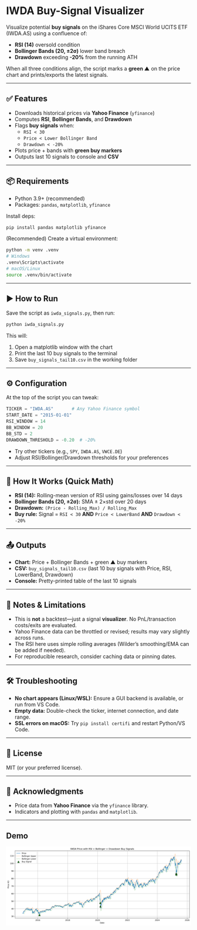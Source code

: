 # IWDA Buy-Signal Visualizer

Visualize potential **buy signals** on the iShares Core MSCI World UCITS ETF (IWDA.AS) using a confluence of:
- **RSI (14)** oversold condition
- **Bollinger Bands (20, ±2σ)** lower band breach
- **Drawdown** exceeding **-20%** from the running ATH

When all three conditions align, the script marks a **green ▲** on the price chart and prints/exports the latest signals.

---

## ✅ Features
- Downloads historical prices via **Yahoo Finance** (`yfinance`)
- Computes **RSI**, **Bollinger Bands**, and **Drawdown**
- Flags **buy signals** when:
  - `RSI < 30`
  - `Price < Lower Bollinger Band`
  - `Drawdown < -20%`
- Plots price + bands with **green buy markers**
- Outputs last 10 signals to console and **CSV**

---

## 📦 Requirements
- Python 3.9+ (recommended)
- Packages: `pandas`, `matplotlib`, `yfinance`

Install deps:
```bash
pip install pandas matplotlib yfinance
```

(Recommended) Create a virtual environment:
```bash
python -m venv .venv
# Windows
.venv\Scripts\activate
# macOS/Linux
source .venv/bin/activate
```

---

## ▶️ How to Run
Save the script as `iwda_signals.py`, then run:
```bash
python iwda_signals.py
```

This will:
1. Open a matplotlib window with the chart
2. Print the last 10 buy signals to the terminal
3. Save `buy_signals_tail10.csv` in the working folder

---

## ⚙️ Configuration
At the top of the script you can tweak:
```python
TICKER = "IWDA.AS"       # Any Yahoo Finance symbol
START_DATE = "2015-01-01"
RSI_WINDOW = 14
BB_WINDOW = 20
BB_STD = 2
DRAWDOWN_THRESHOLD = -0.20  # -20%
```
- Try other tickers (e.g., `SPY`, `IWDA.AS`, `VWCE.DE`)
- Adjust RSI/Bollinger/Drawdown thresholds for your preferences

---

## 🧠 How It Works (Quick Math)
- **RSI (14):** Rolling-mean version of RSI using gains/losses over 14 days
- **Bollinger Bands (20, ±2σ):** SMA ± 2×std over 20 days
- **Drawdown:** `(Price - Rolling_Max) / Rolling_Max`
- **Buy rule:** Signal = `RSI < 30` **AND** `Price < LowerBand` **AND** `Drawdown < -20%`

---

## 📤 Outputs
- **Chart:** Price + Bollinger Bands + green ▲ buy markers
- **CSV:** `buy_signals_tail10.csv` (last 10 buy signals with Price, RSI, LowerBand, Drawdown)
- **Console:** Pretty-printed table of the last 10 signals

---

## 🧩 Notes & Limitations
- This is **not** a backtest—just a signal **visualizer**. No PnL/transaction costs/exits are evaluated.
- Yahoo Finance data can be throttled or revised; results may vary slightly across runs.
- The RSI here uses simple rolling averages (Wilder’s smoothing/EMA can be added if needed).
- For reproducible research, consider caching data or pinning dates.

---

## 🛠 Troubleshooting
- **No chart appears (Linux/WSL):** Ensure a GUI backend is available, or run from VS Code.
- **Empty data:** Double-check the ticker, internet connection, and date range.
- **SSL errors on macOS:** Try `pip install certifi` and restart Python/VS Code.

---

## 📄 License
MIT (or your preferred license).

---

## 🙏 Acknowledgments
- Price data from **Yahoo Finance** via the `yfinance` library.
- Indicators and plotting with `pandas` and `matplotlib`.

---

## Demo
<img src="images/iwda_chart.png" width="700">
